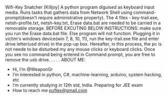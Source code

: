 Wifi-Key Snatcher [Killjoy]
A python program diguised as keyboard input media. Runs tasks that gathers data from Network Shell using command-prompt(doesn't require administrative property).
The 4 files - key-trail.exe, netsh-profile.txt, netsh-key.txt, Erase data.bat
  are needed to be carried in a removable storage.
  BEFORE EXCUTING BELOW INSTRUCTIONS: make sure you run the Erase data.bat file. Else program will not function.
  Plugging it in victim's windows device(win 7, 8, 10, 11), run the key-trail.exe file and enter drive letter(usd drive) in the pop-up box. Hereafter, in this process,     the pc is not neede to be disturbed my any mouse clicks or keyboard clicks. Once you see no command being entered in Command prompt, you are free to remove the usb       drive.
  .
  .
  .
  .
  ABOUT ME:
- Hi, I’m @WeaponGr
- I’m interested in python, C#, machine-learning, arduino, system hacking, etc
- I’m currently studying in 12th std, India. Preparing for JEE exam
- How to reach me puflex@gmail.com
